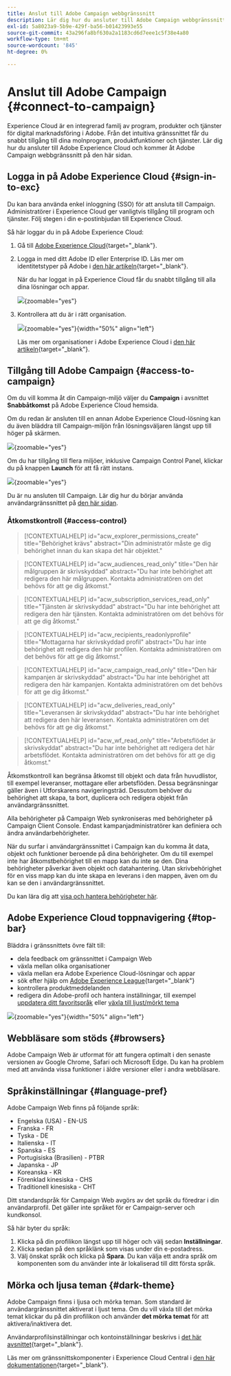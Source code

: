 ```yaml
---
title: Anslut till Adobe Campaign webbgränssnitt
description: Lär dig hur du ansluter till Adobe Campaign webbgränssnitt
exl-id: 5a8023a9-5b9e-429f-ba56-b01423993e55
source-git-commit: 43a296fa8bf630a2a1183cd6d7eee1c5f38e4a80
workflow-type: tm+mt
source-wordcount: '845'
ht-degree: 0%

---
```


# Anslut till Adobe Campaign {#connect-to-campaign}

Experience Cloud är en integrerad familj av program, produkter och tjänster för digital marknadsföring i Adobe. Från det intuitiva gränssnittet får du snabbt tillgång till dina molnprogram, produktfunktioner och tjänster. Lär dig hur du ansluter till Adobe Experience Cloud och kommer åt Adobe Campaign webbgränssnitt på den här sidan.

## Logga in på Adobe Experience Cloud {#sign-in-to-exc}

Du kan bara använda enkel inloggning (SSO) för att ansluta till Campaign. Administratörer i Experience Cloud ger vanligtvis tillgång till program och tjänster. Följ stegen i din e-postinbjudan till Experience Cloud.

Så här loggar du in på Adobe Experience Cloud:

1. Gå till [Adobe Experience Cloud](https://experience.adobe.com/){target="_blank"}.

1. Logga in med ditt Adobe ID eller Enterprise ID. Läs mer om identitetstyper på Adobe i [den här artikeln](https://helpx.adobe.com/enterprise/using/identity.html){target="_blank"}.

   När du har loggat in på Experience Cloud får du snabbt tillgång till alla dina lösningar och appar.

   ![](assets/exc-home.png){zoomable="yes"}

1. Kontrollera att du är i rätt organisation.

   ![](assets/exc-orgs.png){zoomable="yes"}{width="50%" align="left"}

   Läs mer om organisationer i Adobe Experience Cloud i [den här artikeln](https://experienceleague.adobe.com/docs/core-services/interface/administration/organizations.html?lang=sv){target="_blank"}.


## Tillgång till Adobe Campaign {#access-to-campaign}

Om du vill komma åt din Campaign-miljö väljer du **Campaign** i avsnittet **Snabbåtkomst** på Adobe Experience Cloud hemsida.

Om du redan är ansluten till en annan Adobe Experience Cloud-lösning kan du även bläddra till Campaign-miljön från lösningsväljaren längst upp till höger på skärmen.

![](assets/solution-switcher.png){zoomable="yes"}

Om du har tillgång till flera miljöer, inklusive Campaign Control Panel, klickar du på knappen **Launch** för att få rätt instans.

![](assets/launch-campaign.png){zoomable="yes"}

Du är nu ansluten till Campaign. Lär dig hur du börjar använda användargränssnittet på [den här sidan](user-interface.md).

### Åtkomstkontroll {#access-control}

>[!CONTEXTUALHELP]
>id="acw_explorer_permissions_create"
>title="Behörighet krävs"
>abstract="Din administratör måste ge dig behörighet innan du kan skapa det här objektet."

>[!CONTEXTUALHELP]
>id="acw_audiences_read_only"
>title="Den här målgruppen är skrivskyddad"
>abstract="Du har inte behörighet att redigera den här målgruppen. Kontakta administratören om det behövs för att ge dig åtkomst."

>[!CONTEXTUALHELP]
>id="acw_subscription_services_read_only"
>title="Tjänsten är skrivskyddad"
>abstract="Du har inte behörighet att redigera den här tjänsten. Kontakta administratören om det behövs för att ge dig åtkomst."

>[!CONTEXTUALHELP]
>id="acw_recipients_readonlyprofile"
>title="Mottagarna har skrivskyddad profil"
>abstract="Du har inte behörighet att redigera den här profilen. Kontakta administratören om det behövs för att ge dig åtkomst."

>[!CONTEXTUALHELP]
>id="acw_campaign_read_only"
>title="Den här kampanjen är skrivskyddad"
>abstract="Du har inte behörighet att redigera den här kampanjen. Kontakta administratören om det behövs för att ge dig åtkomst."

>[!CONTEXTUALHELP]
>id="acw_deliveries_read_only"
>title="Leveransen är skrivskyddad"
>abstract="Du har inte behörighet att redigera den här leveransen. Kontakta administratören om det behövs för att ge dig åtkomst."

>[!CONTEXTUALHELP]
>id="acw_wf_read_only"
>title="Arbetsflödet är skrivskyddat"
>abstract="Du har inte behörighet att redigera det här arbetsflödet. Kontakta administratören om det behövs för att ge dig åtkomst."

Åtkomstkontroll kan begränsa åtkomst till objekt och data från huvudlistor, till exempel leveranser, mottagare eller arbetsflöden. Dessa begränsningar gäller även i Utforskarens navigeringsträd. Dessutom behöver du behörighet att skapa, ta bort, duplicera och redigera objekt från användargränssnittet.

Alla behörigheter på Campaign Web synkroniseras med behörigheter på Campaign Client Console. Endast kampanjadministratörer kan definiera och ändra användarbehörigheter.

När du surfar i användargränssnittet i Campaign kan du komma åt data, objekt och funktioner beroende på dina behörigheter. Om du till exempel inte har åtkomstbehörighet till en mapp kan du inte se den. Dina behörigheter påverkar även objekt och datahantering. Utan skrivbehörighet för en viss mapp kan du inte skapa en leverans i den mappen, även om du kan se den i användargränssnittet.

Du kan lära dig att [visa och hantera behörigheter här](permissions.md).

## Adobe Experience Cloud toppnavigering {#top-bar}

Bläddra i gränssnittets övre fält till:

* dela feedback om gränssnittet i Campaign Web
* växla mellan olika organisationer
* växla mellan era Adobe Experience Cloud-lösningar och appar
* sök efter hjälp om [Adobe Experience League](https://experienceleague.adobe.com/docs/){target="_blank"}
* kontrollera produktmeddelanden
* redigera din Adobe-profil och hantera inställningar, till exempel [uppdatera ditt favoritspråk](#language-pref) eller [växla till ljust/mörkt tema](#dark-theme)

![](assets/do-not-localize/unified-shell.png){zoomable="yes"}{width="50%" align="left"}

## Webbläsare som stöds {#browsers}

Adobe Campaign Web är utformat för att fungera optimalt i den senaste versionen av Google Chrome, Safari och Microsoft Edge. Du kan ha problem med att använda vissa funktioner i äldre versioner eller i andra webbläsare.

## Språkinställningar {#language-pref}

Adobe Campaign Web finns på följande språk:

* Engelska (USA) - EN-US
* Franska - FR
* Tyska - DE
* Italienska - IT
* Spanska - ES
* Portugisiska (Brasilien) - PTBR
* Japanska - JP
* Koreanska - KR
* Förenklad kinesiska - CHS
* Traditionell kinesiska - CHT


Ditt standardspråk för Campaign Web avgörs av det språk du föredrar i din användarprofil. Det gäller inte språket för er Campaign-server och kundkonsol.

Så här byter du språk:

1. Klicka på din profilikon längst upp till höger och välj sedan **Inställningar**.
1. Klicka sedan på den språklänk som visas under din e-postadress.
1. Välj önskat språk och klicka på **Spara**. Du kan välja ett andra språk om komponenten som du använder inte är lokaliserad till ditt första språk.

<!--
>[!CAUTION]
>
>If you plan to use [AI-powered contextual help](using-ai.md) capabilities, you must set your prefered language to English. Other languages are not supported.
>
-->

## Mörka och ljusa teman {#dark-theme}

Adobe Campaign finns i ljusa och mörka teman. Som standard är användargränssnittet aktiverat i ljust tema. Om du vill växla till det mörka temat klickar du på din profilikon och använder **det mörka temat** för att aktivera/inaktivera det.

Användarprofilsinställningar och kontoinställningar beskrivs i [det här avsnittet](https://experienceleague.adobe.com/docs/core-services/interface/experience-cloud.html#preferences){target="_blank"}.

Läs mer om gränssnittskomponenter i Experience Cloud Central i [den här dokumentationen](https://experienceleague.adobe.com/docs/core-services/interface/experience-cloud.html){target="_blank"}.
